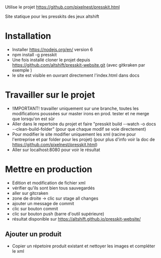 Utilise le projet https://github.com/pixelnest/presskit.html

Site  statique pour les presskits des jeux altshift

# Installation
* Installer https://nodejs.org/en/ version 6
* npm install -g presskit
* Une fois installé cloner le projet depuis https://github.com/altshift/presskit-website.git (avec gitkraken par exemple )
* le site est visible en ouvrant directement l'index.html dans docs

# Travailler sur le projet
* !IMPORTANT! travailler uniquement sur une branche, toutes les modifications poussées sur master irons en prod. tester et ne merge que lorsqu'on est sûr 
* Aller dans le repertoire du projet et faire "presskit build --watch -o docs --clean-build-folder"  (pour que chaque modif se voie directement)
* Pour modifier le site modifier uniquement les xml (racine pour l'entreprise et par folder pour les projet) (pour plus d'info voir la doc de https://github.com/pixelnest/presskit.html)
* Aller sur localhost:8080 pour voir le résultat

# Mettre en production
* Edition et modification de fichier xml
* vérifier qu'ils sont bien tous sauvegardés
* aller sur gitcraken
* zone de droite -> clic sur stage all changes
* ajouter un message de commit 
* clic sur bouton commit
* clic sur bouton push (barre d'outil supérieure)
* résultat disponible sur https://altshift.github.io/presskit-website/

## Ajouter un produit

* Copier un répetoire produit existant et nettoyer les images et compléter le xml


